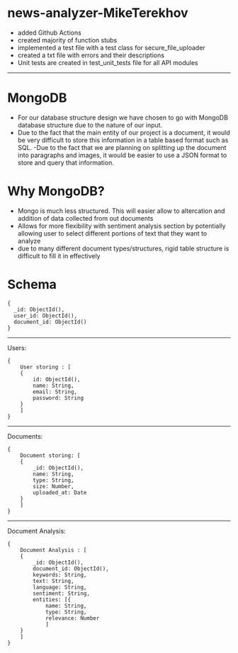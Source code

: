 # news-analyzer-MikeTerekhov
- added Github Actions 
- created majority of function stubs
- implemented a test file with a test class for secure_file_uploader
- created a txt file with errors and their descriptions 
- Unit tests are created in test_unit_tests file for all API modules
-------------------------------------------------------------------------
# MongoDB

- For our database structure design we have chosen to go with MongoDB database structure due to the nature of our input. 
- Due to the fact that the main entity of our project is a document, it would be very difficult to store this information in a table based format such as SQL. 
-Due to the fact that we are planning on splitting up the document into paragraphs and images, it would be easier to use a JSON format to store and query that information.

# Why MongoDB?

- Mongo is much less structured. This will easier allow to altercation and addition of data collected from out documents
- Allows for more flexibility with sentiment analysis section by potentially allowing user to select different portions of text that they want to analyze
- due to many different document types/structures, rigid table structure is difficult to fill it in effectively

# Schema
```
{
  _id: ObjectId(),
  user_id: ObjectId(),
  document_id: ObjectId()
}
```
--------------------------------
Users:
```
{
    User storing : [
    {
        id: ObjectId(),
        name: String,
        email: String,
        password: String
    }
    ]
}
```
-----------------------------------------------
Documents:
```
{
    Document storing: [
    {
        _id: ObjectId(),
        name: String,
        type: String,
        size: Number,
        uploaded_at: Date
    }
    ]
}
```
----------------------------------------
Document Analysis:
```
{
    Document Analysis : [
    {
        _id: ObjectId(),
        document_id: ObjectId(),
        keywords: String,
        text: String,
        language: String,
        sentiment: String,
        entities: [{
            name: String,
            type: String,
            relevance: Number
            ]
    }
    ]   
}
```



